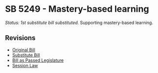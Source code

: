 # SB 5249 - Mastery-based learning
*Status: 1st substitute bill substituted.*
Supporting mastery-based learning.

## Revisions
* [Original Bill](1/)
* [Substitute Bill](S/)
* [Bill as Passed Legislature](S.PL/)
* [Session Law](S.SL/)